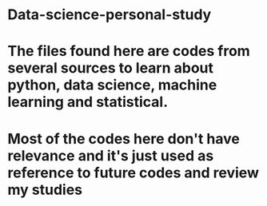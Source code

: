 # Data-science-personal-study

# The files found here are codes from several sources to learn about python, data science, machine learning and statistical.

# Most of the codes here don't have relevance and it's just used as reference to future codes and review my studies
